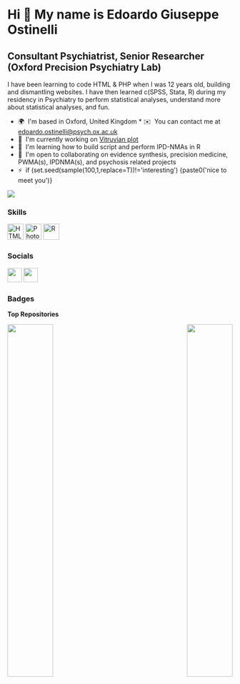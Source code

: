# Hi 👋 My name is Edoardo Giuseppe Ostinelli
## Consultant Psychiatrist, Senior Researcher (Oxford Precision Psychiatry Lab)
I have been learning to code HTML & PHP when I was 12 years old, building and dismantling websites. I have then learned c(SPSS, Stata, R) during my residency in Psychiatry to perform statistical analyses, understand more about statistical analyses, and fun.
* 🌍  I'm based in Oxford, United Kingdom * ✉️  You can contact me at [edoardo.ostinelli@psych.ox.ac.uk](mailto:edoardo.ostinelli@psych.ox.ac.uk)
* 🚀  I'm currently working on [Vitruvian plot](http://github.com/EGOstinelli/Vitruvian-plot)
* 🧠  I'm learning how to build script and perform IPD-NMAs in R
* 🤝  I'm open to collaborating on evidence synthesis, precision medicine, PWMA(s), IPDNMA(s), and psychosis related projects
* ⚡  if (set.seed(sample(100,1,replace=T))!='interesting') {paste0('nice to meet you')}

<a href="https://www.twitter.com/EGOstinelli" target="_blank" rel="noreferrer"><img src="https://img.shields.io/twitter/follow/EGOstinelli?logo=twitter&style=for-the-badge&color=0891b2&labelColor=1c1917" /></a>

### Skills

<p align="left"> <a href="https://developer.mozilla.org/en-US/docs/Glossary/HTML5" target="_blank" rel="noreferrer"><img src="https://raw.githubusercontent.com/danielcranney/readme-generator/main/public/icons/skills/html5-colored.svg" width="36" height="36" alt="HTML5" /></a> <a href="https://www.adobe.com/uk/products/photoshop.html" target="_blank" rel="noreferrer"><img src="https://raw.githubusercontent.com/danielcranney/readme-generator/main/public/icons/skills/photoshop-colored.svg" width="36" height="36" alt="Photoshop" /></a> <a href="https://www.r-project.org" target="_blank" rel="noreferrer"><img src="https://www.r-project.org/Rlogo.png" width="36" height="36" alt="R" /></a> </p> 

 ### Socials  <p align="left"> <a href="https://www.github.com/EGOstinelli" target="_blank" rel="noreferrer"><img src="https://raw.githubusercontent.com/danielcranney/readme-generator/main/public/icons/socials/github.svg" width="32" height="32" /></a> <a href="https://www.twitter.com/EGOstinelli" target="_blank" rel="noreferrer"><img src="https://raw.githubusercontent.com/danielcranney/readme-generator/main/public/icons/socials/twitter.svg" width="32" height="32" /></a></p>
 
### Badges
<b>Top Repositories</b>

<div width="100%" align="center"><a href="https://github.com/EGOstinelli/Vitruvian-plot" align="left"><img align="left" width="45%" src="https://github-readme-stats.vercel.app/api/pin/?username=EGOstinelli&repo=Vitruvian-plot&title_color=0891b2&text_color=ffffff&icon_color=0891b2&bg_color=1c1917&hide_border=true&locale=en" /></a><a href="https://github.com/EGOstinelli/IGD" align="right"><img align="right" width="45%" src="https://github-readme-stats.vercel.app/api/pin/?username=EGOstinelli&repo=IGD&title_color=0891b2&text_color=ffffff&icon_color=0891b2&bg_color=1c1917&hide_border=true&locale=en" /></a></div><br /><br /><br /><br /><br /><br /><br />


